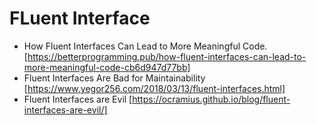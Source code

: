 # FLuent Interface
- How Fluent Interfaces Can Lead to More Meaningful Code. [https://betterprogramming.pub/how-fluent-interfaces-can-lead-to-more-meaningful-code-cb6d947d77bb]
- Fluent Interfaces Are Bad for Maintainability [https://www.yegor256.com/2018/03/13/fluent-interfaces.html]
- Fluent Interfaces are Evil [https://ocramius.github.io/blog/fluent-interfaces-are-evil/]
